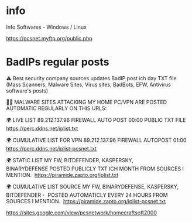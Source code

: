 # info
Info Softwares - Windows / Linux

https://pcsnet.myftp.org/public.php

# BadIPs regular posts


⚠️ Best security company sources updates BadIP post ich day TXT file (Mass Scanners, Malware Sites, Virus sites, BadBots, EFW, Antivirus software's posts)

🧱️🚫 MALWARE SITES ATTACKING MY HOME PC/VPN ARE POSTED AUTOMATIC REGULARLY ON THIS URLS:

🌍 LIVE LIST 89.212.137.96 FIREWALL AUTO POST 00:00 PUBLIC TXT FILE
https://perc.ddns.net/iplist.txt

🌍 CUMULATIVE LIST FOR VPN 89.212.137.96 FIREWALL AUTOPOST 01:00
https://perc.ddns.net/iplist-pcsnet.txt

🌍 STATIC LIST MY FW, BITDEFENDER, KASPERSKY, BINARYDEFENSE POSTED PUBLICLY TXT ICH MONTH FROM SOURCES I MENTION. 
https://piramide.zapto.org/iplist.txt

🌍 CUMULATIVE LIST SOURCE MY FW, BINARYDEFENSE, KASPERSKY, BITDEFENDER -  POSTED AUTOMATICLY EVERY 24 HOURS FROM SOURCES I MENTION. 
https://piramide.zapto.org/iplist-pcsnet.txt

https://sites.google.com/view/pcsnetwork/homecraftsoft2000
